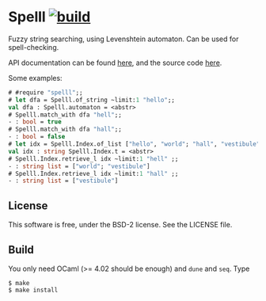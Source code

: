 # Spelll [![build](https://github.com/c-cube/spelll/actions/workflows/main.yml/badge.svg)](https://github.com/c-cube/spelll/actions/workflows/main.yml)

Fuzzy string searching, using Levenshtein automaton. Can be used for spell-checking.

API documentation can be found [here](http://c-cube.github.io/spelll/),
and the source code [here](https://github.com/c-cube/spelll).

Some examples:

```ocaml
# #require "spelll";;
# let dfa = Spelll.of_string ~limit:1 "hello";;
val dfa : Spelll.automaton = <abstr>
# Spelll.match_with dfa "hell";;
- : bool = true
# Spelll.match_with dfa "hall";;
- : bool = false
# let idx = Spelll.Index.of_list ["hello", "world"; "hall", "vestibule"];;
val idx : string Spelll.Index.t = <abstr>
# Spelll.Index.retrieve_l idx ~limit:1 "hell" ;;
- : string list = ["world"; "vestibule"]
# Spelll.Index.retrieve_l idx ~limit:1 "hall" ;;
- : string list = ["vestibule"]
```


## License

This software is free, under the BSD-2 license. See the LICENSE file.

## Build

You only need OCaml (>= 4.02 should be enough) and `dune` and `seq`. Type

```
$ make
$ make install
```

